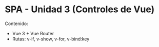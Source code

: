 # SPA - Unidad 3 (Controles de Vue)

Contenido:
- Vue 3 + Vue Router
- Rutas: v-if, v-show, v-for, v-bind:key
